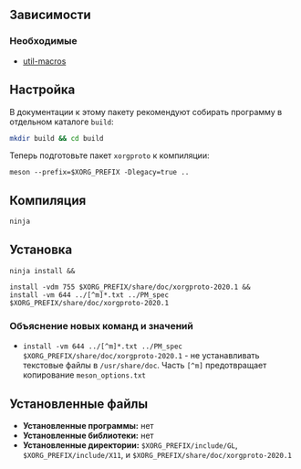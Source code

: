 <package-info :package="package" showsbu2></package-info>

<script>
		new Vue({
		el: '#main',
		data: { package: {} },
		mounted: function () {
				this.getPackage('xorgproto');
		},
		methods: {
			getPackage: function(name) {
					getPackage(name)
					.then(response => this.package = response);
			},
		}
  })
</script>

## Зависимости
### Необходимые
* [util-macros](util-macros.md)

## Настройка
В документации к этому пакету рекомендуют собирать программу в отдельном каталоге `build`:

```bash
mkdir build && cd build
```

Теперь подготовьте пакет `xorgproto` к компиляции:

```
meson --prefix=$XORG_PREFIX -Dlegacy=true ..
```

## Компиляция

```bash
ninja
```


## Установка

```
ninja install &&

install -vdm 755 $XORG_PREFIX/share/doc/xorgproto-2020.1 &&
install -vm 644 ../[^m]*.txt ../PM_spec $XORG_PREFIX/share/doc/xorgproto-2020.1
```

### Объяснение новых команд и значений

* `install -vm 644 ../[^m]*.txt ../PM_spec $XORG_PREFIX/share/doc/xorgproto-2020.1` - не устанавливать текстовые файлы в `/usr/share/doc`. Часть `[^m]` предотвращает копирование `meson_options.txt`

## Установленные файлы
* **Установленные программы:** нет
* **Установленные библиотеки:** нет
* **Установленные директории:** `$XORG_PREFIX/include/GL`, `$XORG_PREFIX/include/X11`, и `$XORG_PREFIX/share/doc/xorgproto-2020.1`
